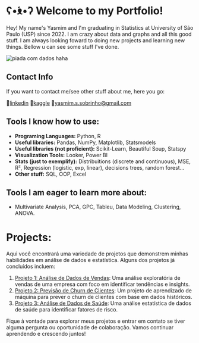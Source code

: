  # ʕ•́ᴥ•̀ʔ Welcome to my Portfolio! 

Hey! My name's Yasmim and I'm graduating in Statistics at University of São Paulo (USP) since 2022. I am crazy about data and graphs and all this good stuff.
I am always looking foward to doing new projects and learning new things. Bellow u can see some stuff I've done.

![piada com dados haha](https://dslntlv9vhjr4.cloudfront.net/posts_images/EcY6g2neQEaIi.png)


## Contact Info

If you want to contact me/see other stuff about me, here you go:

🔗[linkedin](https://www.linkedin.com/in/yasmim-sobrinho-19aa14160/)
🔗[kaggle](https://www.kaggle.com/yasdatastuff)
🔗yasmim.s.sobrinho@gmail.com

## Tools I know how to use:

- **Programing Languages:** Python, R
- **Useful libraries:** Pandas, NumPy, Matplotlib, Statsmodels
- **Useful libraries (not proficient):** Scikit-Learn, Beautiful Soup, Statspy
- **Visualization Tools:** Looker, Power BI
- **Stats (just to exemplify):** Distribuitions (discrete and continuous), MSE, R², Regression (logistic, exp, linear), decisions trees, random forest...
- **Other stuff:** SQL, OOP, Excel

## Tools I am eager to learn more about:

- Multivariate Analysis, PCA, GPC, Tableu, Data Modeling, Clustering, ANOVA.
  
# Projects:

Aqui você encontrará uma variedade de projetos que demonstrem minhas habilidades em análise de dados e estatística. Alguns dos projetos já concluídos incluem:

1. [Projeto 1: Análise de Dados de Vendas](link-para-o-projeto1): Uma análise exploratória de vendas de uma empresa com foco em identificar tendências e insights.
2. [Projeto 2: Previsão de Churn de Clientes](link-para-o-projeto2): Um projeto de aprendizado de máquina para prever o churn de clientes com base em dados históricos.
3. [Projeto 3: Análise de Dados de Saúde](link-para-o-projeto3): Uma análise estatística de dados de saúde para identificar fatores de risco.

Fique à vontade para explorar meus projetos e entrar em contato se tiver alguma pergunta ou oportunidade de colaboração. Vamos continuar aprendendo e crescendo juntos!

